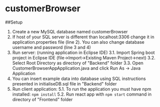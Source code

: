 # customerBrowser
##Setup
1. Create a new MySQL database named customerBrowser
2. If host of your SQL server is different than localhost:3306 change it in application.properties file (line 2). You can also change database username and password (line 3 and 4)
3. Run server: (running application in Eclipse IDE)
3.1. Import Spring boot project in Eclipse IDE (file->Import->Existing Maven Project->next)
3.2. Select Root Directory as directory of "Backend" folder
3.3. Open CustomerBrowserAppApplication.java and click Run As -> Java Application
4. You can insert example data into database using SQL instructions presented in initialiseDB.sql file in "Backend" folder
5. Run client application:
5.1. To run the application you must have npm installed: `npm install`
5.2. Run react app with `npm start` command in directory of "Frontend" folder 

